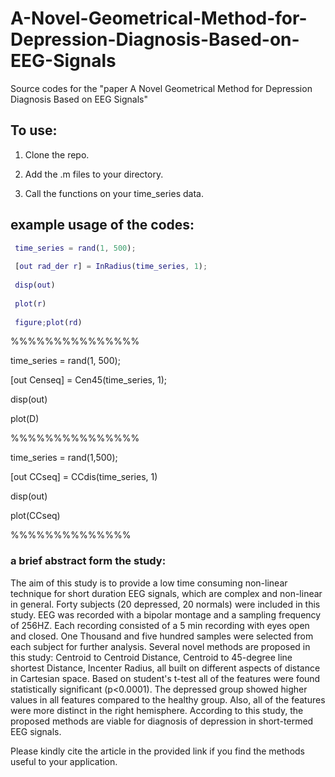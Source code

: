 # A-Novel-Geometrical-Method-for-Depression-Diagnosis-Based-on-EEG-Signals
Source codes for the "paper A Novel Geometrical Method for Depression Diagnosis Based on EEG Signals"

## To use:
1. Clone the repo.

2. Add the .m files to your directory.

3. Call the functions on your time_series data.


## example usage of the codes:

```matlab
 time_series = rand(1, 500);
 
 [out rad_der r] = InRadius(time_series, 1);
 
 disp(out)
 
 plot(r)
 
 figure;plot(rd)
```
 %%%%%%%%%%%%%%%
 
 time_series = rand(1, 500);
 
 [out Censeq] = Cen45(time_series, 1);
 
 disp(out)
 
 plot(D)

 %%%%%%%%%%%%%%%
 
 time_series = rand(1,500);
 
 [out CCseq] = CCdis(time_series, 1)

 
 disp(out)
 
 plot(CCseq)
 
 %%%%%%%%%%%%%%
 
### a brief abstract form the study:

The aim of this study is to provide a low time consuming non-linear technique for short duration EEG signals, which are complex and non-linear in general. Forty subjects (20 depressed, 20 normals) were included in this study. EEG was recorded with a bipolar montage and a sampling frequency of 256HZ. Each recording consisted of a 5 min recording with eyes open and closed. One Thousand and five hundred samples were selected from each subject for further analysis. Several novel methods are proposed in this study: Centroid to Centroid Distance, Centroid to 45-degree line shortest Distance, Incenter Radius, all built on different aspects of distance in Cartesian space. Based on student's t-test all of the features were found statistically significant (p<0.0001). The depressed group showed higher values in all features compared to the healthy group. Also, all of the features were more distinct in the right hemisphere. According to this study, the proposed methods are viable for diagnosis of depression in short-termed EEG signals.

Please kindly cite the article in the provided link if you find the methods useful to your application.
